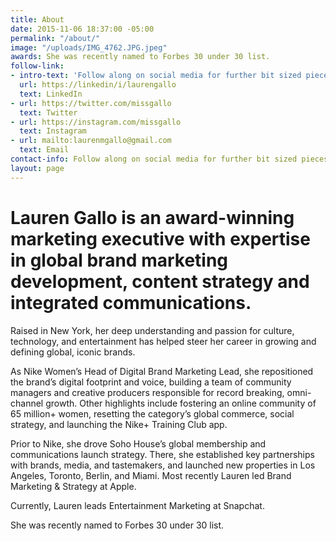 ```yaml
---
title: About
date: 2015-11-06 18:37:00 -05:00
permalink: "/about/"
image: "/uploads/IMG_4762.JPG.jpeg"
awards: She was recently named to Forbes 30 under 30 list.
follow-link:
- intro-text: 'Follow along on social media for further bit sized pieces of content. '
  url: https://linkedin/i/laurengallo
  text: LinkedIn
- url: https://twitter.com/missgallo
  text: Twitter
- url: https://instagram.com/missgallo
  text: Instagram
- url: mailto:laurenmgallo@gmail.com
  text: Email
contact-info: Follow along on social media for further bit sized pieces of content.
layout: page
---
```


# Lauren Gallo is an award-winning marketing executive with expertise in global brand marketing development, content strategy and integrated communications. 

Raised in New York, her deep understanding and passion for culture, technology, and entertainment has helped steer her career in growing and defining global, iconic brands.

As Nike Women’s Head of Digital Brand Marketing Lead, she repositioned the brand’s digital footprint and voice, building a team of community managers and creative producers responsible for record breaking, omni-channel growth. Other highlights include fostering an online community of 65 million+ women, resetting the category’s global commerce, social strategy, and launching the Nike+ Training Club app.

Prior to Nike, she drove Soho House’s global membership and communications launch strategy. There, she established key partnerships with brands, media, and tastemakers, and launched new properties in Los Angeles, Toronto, Berlin, and Miami. Most recently Lauren led Brand Marketing & Strategy at Apple. 

Currently, Lauren leads Entertainment Marketing at Snapchat.

She was recently named to Forbes 30 under 30 list.
